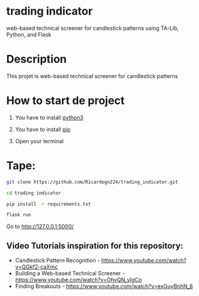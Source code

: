 # trading indicator 
web-based technical screener for candlestick patterns using TA-Lib, Python, and Flask

# Description 

This projet is web-based technical screener for candlestick patterns


# How to start de project

1)  You have to install [python3](https://www.python.org/downloads/)

2)  You have to install [pip](https://pip.pypa.io/en/stable/installation/)

3)  Open your terminal


 # Tape:
 ```bash
 git clone https://github.com/Ricardogn224/trading_indicator.git
 
 cd trading indicator 
 
 pip install -r requirements.txt
 
 flask run
  ```

Go to http://127.0.0.1:5000/


## Video Tutorials inspiration for this repository:

* Candlestick Pattern Recognition - https://www.youtube.com/watch?v=QGkf2-caXmc
* Building a Web-based Technical Screener - https://www.youtube.com/watch?v=OhvQN_yIgCo
* Finding Breakouts - https://www.youtube.com/watch?v=exGuyBnhN_8
